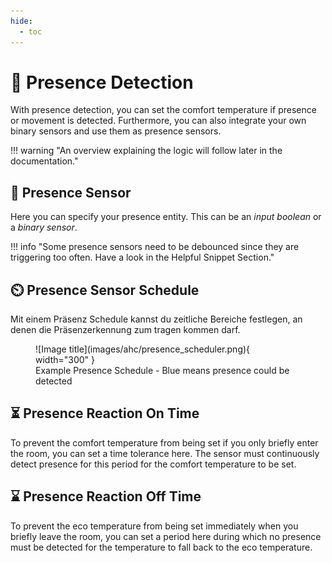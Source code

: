 ```yaml
---
hide:
  - toc
---
```

# 🚶 Presence Detection

With presence detection, you can set the comfort temperature if presence or movement is detected. Furthermore, you can also integrate your own binary sensors and use them as presence sensors.

!!! warning "An overview explaining the logic will follow later in the documentation."

## 🚶 Presence Sensor

Here you can specify your presence entity. This can be an *input boolean* or a *binary sensor*.

!!! info "Some presence sensors need to be debounced since they are triggering too often. Have a look in the Helpful Snippet Section."

## ⏲️ Presence Sensor Schedule

Mit einem Präsenz Schedule kannst du zeitliche Bereiche festlegen, an denen die Präsenzerkennung zum tragen kommen darf.

<figure markdown="span">
  ![Image title](images/ahc/presence_scheduler.png){ width="300" }
  <figcaption>Example Presence Schedule - Blue means presence could be detected</figcaption>
</figure>

## ⏳ Presence Reaction On Time

To prevent the comfort temperature from being set if you only briefly enter the room, you can set a time tolerance here. The sensor must continuously detect presence for this period for the comfort temperature to be set.

## ⌛ Presence Reaction Off Time

To prevent the eco temperature from being set immediately when you briefly leave the room, you can set a period here during which no presence must be detected for the temperature to fall back to the eco temperature.